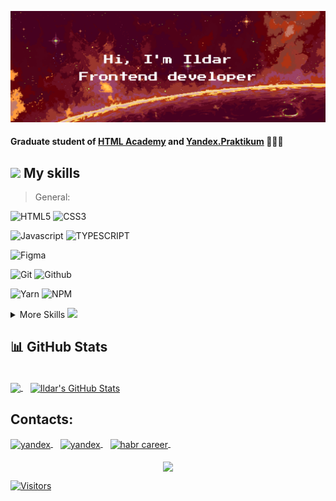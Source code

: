 [![Ildar's GitHub Banner](./images/git-hub-header-orange.png)](https://github.com/RayFreedom88)

#### Graduate student of [HTML Academy](https://htmlacademy.ru/profession/frontender) and [Yandex.Praktikum](https://practicum.yandex.ru/react/) 👨🏽‍🎓 

## <img src="https://media.giphy.com/media/xUA7aSFO36H6sWCmA0/giphy.gif" width="50"> My skills
> General:

![HTML5](https://img.shields.io/static/v1?message=HTML5&logo=html5&style=for-the-badge&color=1d572d&label=%20)
![CSS3](https://img.shields.io/static/v1?message=css3&logo=css3&style=for-the-badge&logoColor=2965f0&color=1d572d&label=%20)

![Javascript](https://img.shields.io/static/v1?message=javascript&logo=javascript&style=for-the-badge&color=1d572d&label=%20)
![TYPESCRIPT](https://img.shields.io/static/v1?message=typescript&logo=typescript&style=for-the-badge&color=1d572d&label=%20)

![Figma](https://img.shields.io/static/v1?message=figma&logo=figma&style=for-the-badge&color=1d572d&label=%20)

![Git](https://img.shields.io/static/v1?message=git&logo=git&style=for-the-badge&color=1d572d&label=%20)
![Github](https://img.shields.io/static/v1?message=github&logo=github&style=for-the-badge&color=1d572d&label=%20)

![Yarn](https://img.shields.io/static/v1?message=yarn&logo=yarn&style=for-the-badge&color=1d572d&label=%20)
![NPM](https://img.shields.io/static/v1?message=npm&logo=npm&style=for-the-badge&color=1d572d&label=%20)

<details>
  <summary>More Skills <img src="https://media.giphy.com/media/xUA7aO3740serwGGze/giphy.gif" width="50"></summary>
  <br>
  
  > Frontend:
  
  ![React](https://img.shields.io/static/v1?message=react&logo=react&style=for-the-badge&color=12261e&label=%20)
  ![React Router](https://img.shields.io/static/v1?message=react+router&logo=react-router&style=for-the-badge&&logoColor=white&color=12261e&label=%20)

  ![Effector](https://img.shields.io/static/v1?message=effector&logo=effector&style=for-the-badge&&logoColor=593d88&color=12261e&label=%20)
  ![Redux](https://img.shields.io/static/v1?message=redux&logo=redux&style=for-the-badge&&logoColor=593d88&color=12261e&label=%20)
  
  ![Styled Components](https://img.shields.io/static/v1?message=styled-components&logo=styled-components&style=for-the-badge&&logoColor=DB7093&color=12261e&label=%20)
  ![Framer motion](https://img.shields.io/static/v1?message=framer+motion&logo=framer&style=for-the-badge&&logoColor=593d88&color=12261e&label=%20)
  ![Sass](https://img.shields.io/static/v1?message=sass&logo=sass&style=for-the-badge&color=12261e&label=%20)

  ![Vite](https://img.shields.io/static/v1?message=vite&logo=vite&style=for-the-badge&color=12261e&label=%20)
  ![Webpack](https://img.shields.io/static/v1?message=webpack&logo=webpack&style=for-the-badge&color=12261e&label=%20)
  ![Gulp](https://img.shields.io/static/v1?message=gulp&logo=gulp&style=for-the-badge&color=12261e&label=%20)

  ![JWT](https://img.shields.io/static/v1?message=jwt&logo=jsonwebtokens&style=for-the-badge&color=12261e&label=%20)

  > Code quality:

  ![Stylelint](https://img.shields.io/static/v1?message=stylelint&logo=stylelint&style=for-the-badge&color=12261e&label=%20)
  ![Eslint](https://img.shields.io/static/v1?message=eslint&logo=eslint&style=for-the-badge&color=12261e&label=%20)
  ![Prettier](https://img.shields.io/static/v1?message=prettier&logo=prettier&style=for-the-badge&color=12261e&label=%20)
  ![BEM](https://img.shields.io/static/v1?message=bem&logo=bem&style=for-the-badge&color=12261e&label=%20)
  
  > Testing:

  ![Jest](https://img.shields.io/static/v1?message=jest&logo=jest&style=for-the-badge&color=12261e&label=%20)
  ![Cypress](https://img.shields.io/static/v1?message=cypress&logo=cypress&style=for-the-badge&color=12261e&label=%20)
</details>

## 📊 GitHub Stats

<br>

<a href="https://github.com/RayFreedom88">
  <img align="center" src="https://github-readme-stats.vercel.app/api/top-langs/?username=RayFreedom88&hide=html,css&border_color=1d572d&title_color=d83a7c&theme=merko" />
</a>&nbsp;&nbsp;

<a href="https://github.com/RayFreedom88">
  <img align="center" src="https://github-readme-stats.vercel.app/api?username=RayFreedom88&show_icons=true&count_private=true&border_color=1d572d&title_color=d83a7c&theme=merko" alt="Ildar's GitHub Stats" />
</a>

## Contacts:

<a href="https://t.me/RayFreedom13" target="blank">
  <img align="center" src="https://cdn-icons-png.flaticon.com/512/2111/2111646.png" alt="yandex" height="25" width="25" />
</a>&nbsp;&nbsp;
<a href="mailto:captain.musin@yandex.ru" target="blank">
  <img align="center" src="https://upload.wikimedia.org/wikipedia/commons/5/55/Yandex_Mail_icon.svg" alt="yandex" height="25" width="25" />
</a>&nbsp;&nbsp;
<a href="https://career.habr.com/rayfreedom" target="blank">
  <img align="center" src="https://pbs.twimg.com/profile_images/1205171034938335232/Hor30ilG_400x400.jpg" alt="habr career" height="25" width="25" />
</a>&nbsp;&nbsp;

<br>
<br>

<div align="center">
  <a href="https://git.io/typing-svg" align="center" target="blank">
    <img align="center" src="https://readme-typing-svg.herokuapp.com?font=Press+Start+2P&size=15&color=38765D&background=000000&center=true&vCenter=true&lines=The+Matrix+has+you...;Follow+the+White+Rabbit." />
  </a>
</div>

[![Visitors](https://api.visitorbadge.io/api/visitors?path=RayFreedom88&label=👀&labelColor=%2312261e&countColor=%2312261e&style=flat-square&labelStyle=upper)](https://visitorbadge.io/status?path=RayFreedom88)

